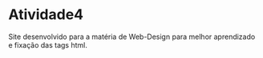 # Atividade4
Site desenvolvido para a matéria de Web-Design para melhor aprendizado e fixação das tags html.
